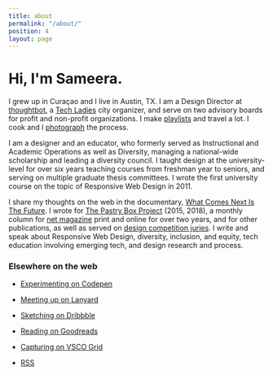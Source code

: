 ```yaml
---
title: about
permalink: "/about/"
position: 4
layout: page
---
```


# Hi, I'm Sameera.

I grew up in Curaçao and I live in Austin, TX. I am a Design Director at [thoughtbot](http://www.thoughtbot.com), a [Tech Ladies](https://www.hiretechladies.com/join/?kid=GDT52) city organizer, and serve on two advisory boards for profit and non-profit organizations. I make [playlists](https://open.spotify.com/user/hamtequila) and travel a lot. I cook and I [photograph](http://www.instagram.com/the_tableaux) the process.

I am a designer and an educator, who formerly served as Instructional and Academic Operations as well as Diversity, managing a national-wide scholarship and leading a diversity council. I taught design at the university-level for over six years teaching courses from freshman year to seniors, and serving on multiple graduate thesis committees. I wrote the first university course on the topic of Responsive Web Design in 2011.

I share my thoughts on the web in the documentary, [What Comes Next Is The Future](http://www.futureisnext.com/). I wrote for [The Pastry Box Project](https://the-pastry-box-project.net/baker/sameera-kapila) (2015, 2018), a monthly column for [net magazine](http://www.creativebloq.com/author/sam-kapila) print and online for over two years, and for other publications, as well as served on [design competition juries](http://samkapila.com/writing-and-community/). I write and speak about Responsive Web Design, diversity, inclusion, and equity, tech education involving emerging tech, and design research and process.


### Elsewhere on the web

-   [Experimenting on Codepen](http://codepen.io/samkap)

-   [Meeting up on Lanyard](http://lanyrd.com/profile/samkap/)

-   [Sketching on Dribbble](http://www.dribbble.com/samkap)

-   [Reading on Goodreads](http://www.goodreads.com/samkap)

-   [Capturing on VSCO Grid](http://samkap.vsco.co/)

-   [RSS](http://samkapila.com/feed.xml)
